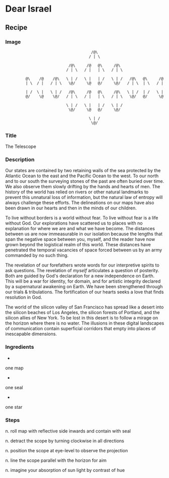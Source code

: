 # Dear Israel

## Recipe

### Image

```
                                      /@\
                                     / | \
```
```
                            /@\     /@   @\     /@\
                           / | \   / |   | \   / | \
```

```
         @\    /@    /@\   \ | /   \ |   | /   \ | /   /@\   @\     /@
         | \  / |   / | \   \@/     \@   @/     \@/   / | \  | \   / |
```
```
         | /  \ |   \ | /   /@\     /@   @\     /@\   \ | /  | /   \ |
         @/    \@    \@/   / | \   / |   | \   / | \   \@/   @/     \@
```
```
                           \ | /   \ |   | /   \ | /
                            \@/     \@   @/     \@/
```
```
                                     \ | /
                                      \@/
```

### Title
The Telescope

### Description

Our states are contained by two retaining walls of the sea protected by the Atlantic Ocean to the east and the Pacific Ocean to the west. To our north and to our south the surveying stones of the past are often buried over time. We also observe them slowly drifting by the hands and hearts of men. The history of the world has relied on rivers or other natural landmarks to prevent this unnatural loss of information, but the natural law of entropy will always challenge these efforts. The delineations on our maps have also been drawn in our hearts and then in the minds of our children.

To live without borders is a world without fear. To live without fear is a life without God. Our explorations have scattered us to places with no explanation for where we are and what we have become. The distances between us are now immeasurable in our isolation because the lengths that span the negative space between you, myself, and the reader have now grown beyond the logistical realm of this world. These distances have penetrated the temporal vacancies of space forced between us by an army commanded by no such thing.

The revelation of our forefathers wrote words for our interpretive spirits to ask questions. The revelation of _myself_ articulates a question of posterity. Both are guided by God's declaration for a new independence on Earth. This will be a war for identity, for domain, and for artistic integrity declared by a supernatural awakening on Earth. We have been strengthened through our trials & tribulations. The fortification of our hearts seeks a love that finds resolution in God.

The world of the silicon valley of San Francisco has spread like a desert into the silicon beaches of Los Angeles, the silicon forests of Portland, and the silicon allies of New York. To be lost in this desert is to follow a mirage on the horizon where there is no water. The illusions in these digital landscapes of communication contain superficial corridors that empty into places of inescapable dimensions.

### Ingredients
*
one map

*
one seal

*
one star

### Steps
n. roll map with reflective side inwards and contain with seal

n. detract the scope by turning clockwise in all directions

n. position the scope at eye-level to observe the projection

n. line the scope parallel with the horizon for aim

n. imagine your absorption of sun light by contrast of hue
